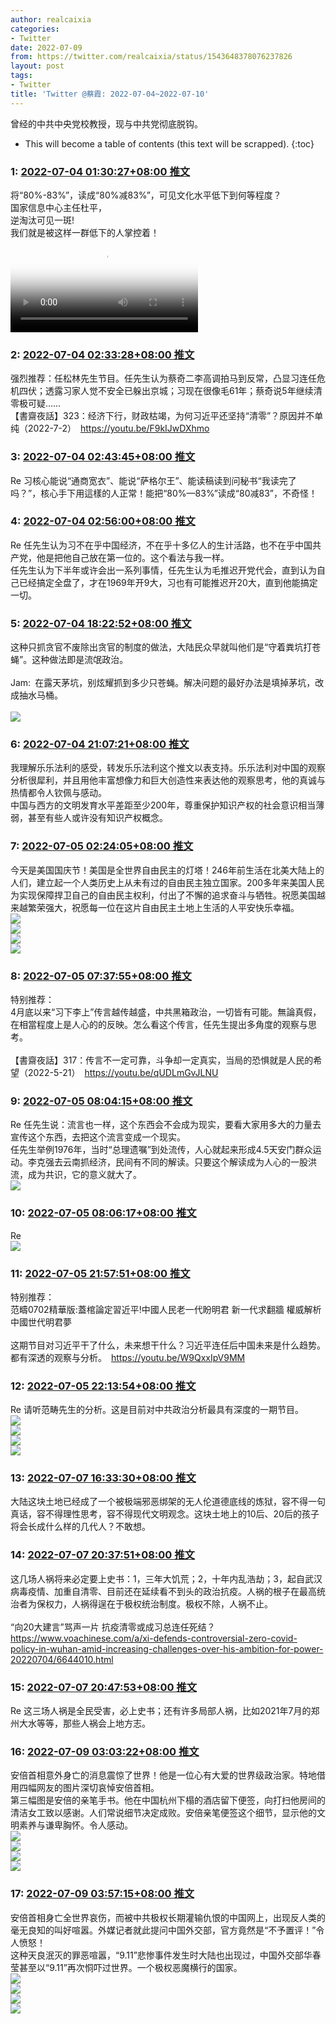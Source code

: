 ```yaml
---
author: realcaixia
categories:
- Twitter
date: 2022-07-09
from: https://twitter.com/realcaixia/status/1543648378076237826
layout: post
tags:
- Twitter
title: 'Twitter @蔡霞: 2022-07-04~2022-07-10'
---
```


曾经的中共中央党校教授，现与中共党彻底脱钩。 

* This will become a table of contents (this text will be scrapped).
{:toc}

### 1: [2022-07-04 01:30:27+08:00 推文](https://twitter.com/realcaixia/status/1543648378076237826)

将“80%-83%”，读成“80%减83%”，可见文化水平低下到何等程度？<br>国家信息中心主任杜平，<br>逆淘汰可见一斑!<br>我们就是被这样一群低下的人掌控着！<br><video src="https://video.twimg.com/ext_tw_video/1543648366005030912/pu/vid/448x960/2CyGuAa-0c4fx_c7.mp4?tag=12" controls="controls" poster="https://pbs.twimg.com/ext_tw_video_thumb/1543648366005030912/pu/img/0wSqyC70YjmmbzNH.jpg"></video>

### 2: [2022-07-04 02:33:28+08:00 推文](https://twitter.com/realcaixia/status/1543664235884027910)

强烈推荐：任松林先生节目。任先生认为蔡奇二李高调拍马到反常，凸显习连任危机四伏；透露习家人觉不安全已躲出京城；习现在很像毛61年；蔡奇说5年继续清零极可疑……<br>【書齋夜話】323：经济下行，财政枯竭，为何习近平还坚持“清零”？原因并不单纯（2022-7-2） <a href="https://youtu.be/F9kIJwDXhmo" target="_blank" rel="noopener noreferrer">https://youtu.be/F9kIJwDXhmo</a>

### 3: [2022-07-04 02:43:45+08:00 推文](https://twitter.com/realcaixia/status/1543666823660544000)

Re 习核心能说“通商宽衣”、能说“萨格尔王”、能读稿读到问秘书“我读完了吗？”，核心手下用這樣的人正常！能把“80%—83%”读成“80减83”，不奇怪！

### 4: [2022-07-04 02:56:00+08:00 推文](https://twitter.com/realcaixia/status/1543669907858067458)

Re 任先生认为习不在乎中国经济，不在乎十多亿人的生计活路，也不在乎中国共产党，他是把他自己放在第一位的。这个看法与我一样。<br>任先生认为下半年或许会出一系列事情，任先生认为毛推迟开党代会，直到认为自己已经搞定全盘了，才在1969年开9大，习也有可能推迟开20大，直到他能搞定一切。

### 5: [2022-07-04 18:22:52+08:00 推文](https://twitter.com/realcaixia/status/1543903160061857792)

这种只抓贪官不废除出贪官的制度的做法，大陆民众早就叫他们是“守着粪坑打苍蝇”。这种做法即是流氓政治。<br><br>Jam: 在露天茅坑，别炫耀抓到多少只苍蝇。解决问题的最好办法是填掉茅坑，改成抽水马桶。<br><br><img style="" src="https://pbs.twimg.com/media/FWt3qfmWYAEDR4a?format=jpg&amp;name=orig" referrerpolicy="no-referrer">

### 6: [2022-07-04 21:07:21+08:00 推文](https://twitter.com/realcaixia/status/1543944554302275588)

我理解乐乐法利的感受，转发乐乐法利这个推文以表支持。乐乐法利对中国的观察分析很犀利，并且用他丰富想像力和巨大创造性来表达他的观察思考，他的真诚与热情都令人钦佩与感动。<br>中国与西方的文明发育水平差距至少200年，尊重保护知识产权的社会意识相当薄弱，甚至有些人或许没有知识产权概念。

### 7: [2022-07-05 02:24:05+08:00 推文](https://twitter.com/realcaixia/status/1544024263111446529)

今天是美国国庆节！美国是全世界自由民主的灯塔！246年前生活在北美大陆上的人们，建立起一个人类历史上从未有过的自由民主独立国家。200多年来美国人民为实现保障捍卫自己的自由民主权利，付出了不懈的追求奋斗与牺牲。祝愿美国越来越繁荣强大，祝愿每一位在这片自由民主土地上生活的人平安快乐幸福。<br><img style="" src="https://pbs.twimg.com/media/FW154dGXgAEnbTO?format=jpg&amp;name=orig" referrerpolicy="no-referrer"><br><img style="" src="https://pbs.twimg.com/media/FW154dAXgAAZhIf?format=jpg&amp;name=orig" referrerpolicy="no-referrer"><br><img style="" src="https://pbs.twimg.com/media/FW154dCXoAAwnr5?format=jpg&amp;name=orig" referrerpolicy="no-referrer"><br><img style="" src="https://pbs.twimg.com/media/FW154dDWIAAVT1a?format=jpg&amp;name=orig" referrerpolicy="no-referrer">

### 8: [2022-07-05 07:37:55+08:00 推文](https://twitter.com/realcaixia/status/1544103240404541440)

特别推荐：<br>4月底以来“习下李上”传言越传越盛，中共黑箱政治，一切皆有可能。無論真假，在相當程度上是人心的的反映。怎么看这个传言，任先生提出多角度的观察与思考。<br><br>【書齋夜話】317：传言不一定可靠，斗争却一定真实，当局的恐惧就是人民的希望（2022-5-21） <a href="https://youtu.be/qUDLmGvJLNU" target="_blank" rel="noopener noreferrer">https://youtu.be/qUDLmGvJLNU</a>

### 9: [2022-07-05 08:04:15+08:00 推文](https://twitter.com/realcaixia/status/1544109869887852544)

Re 任先生说：流言也一样，这个东西会不会成为现实，要看大家用多大的力量去宣传这个东西，去把这个流言变成一个现实。<br>任先生举例1976年，当时“总理遗嘱”到处流传，人心就起来形成4.5天安门群众运动。李克强去云南抓经济，民间有不同的解读。只要这个解读成为人心的一股洪流，成为共识，它的意义就大了。<br><img style="" src="https://pbs.twimg.com/media/FW3HvgQWYAAe-ER?format=jpg&amp;name=orig" referrerpolicy="no-referrer">

### 10: [2022-07-05 08:06:17+08:00 推文](https://twitter.com/realcaixia/status/1544110379110125568)

Re <br><img style="" src="https://pbs.twimg.com/media/FW3INKiXkAItrib?format=jpg&amp;name=orig" referrerpolicy="no-referrer">

### 11: [2022-07-05 21:57:51+08:00 推文](https://twitter.com/realcaixia/status/1544319649743048704)

特别推荐：<br>范疇0702精華版:蓋棺論定習近平!中國人民老一代盼明君 新一代求翻牆 權威解析中國世代明君夢 <br><br>这期节目对习近平干了什么，未来想干什么？习近平连任后中国未来是什么趋势。都有深透的观察与分析。 <a href="https://youtu.be/W9QxxIpV9MM" target="_blank" rel="noopener noreferrer">https://youtu.be/W9QxxIpV9MM</a>

### 12: [2022-07-05 22:13:54+08:00 推文](https://twitter.com/realcaixia/status/1544323688560037888)

Re 请听范畴先生的分析。这是目前对中共政治分析最具有深度的一期节目。<br><img style="" src="https://pbs.twimg.com/media/FW6KNXDXwAAbsDH?format=jpg&amp;name=orig" referrerpolicy="no-referrer"><br><img style="" src="https://pbs.twimg.com/media/FW6KNXFXkAAH4jy?format=jpg&amp;name=orig" referrerpolicy="no-referrer"><br><img style="" src="https://pbs.twimg.com/media/FW6KNXCWYAEgZcM?format=jpg&amp;name=orig" referrerpolicy="no-referrer"><br><img style="" src="https://pbs.twimg.com/media/FW6KNXAX0AESrha?format=jpg&amp;name=orig" referrerpolicy="no-referrer">

### 13: [2022-07-07 16:33:30+08:00 推文](https://twitter.com/realcaixia/status/1544962799331430400)

大陆这块土地已经成了一个被极端邪恶绑架的无人伦道德底线的炼狱，容不得一句真话，容不得理性思考，容不得现代文明观念。这块土地上的10后、20后的孩子将会长成什么样的几代人？不敢想。

### 14: [2022-07-07 20:37:51+08:00 推文](https://twitter.com/realcaixia/status/1545024293330993152)

这几场人祸将来必定要上史书：1，三年大饥荒；2，十年内乱浩劫；3，起自武汉病毒疫情、加重自清零、目前还在延续看不到头的政治抗疫。人祸的根子在最高统治者为保权力，人祸得逞在于极权统治制度。极权不除，人祸不止。<br><br>“向20大建言”骂声一片 抗疫清零或成习总连任死结？ <a href="https://www.voachinese.com/a/xi-defends-controversial-zero-covid-policy-in-wuhan-amid-increasing-challenges-over-his-ambition-for-power-20220704/6644010.html" target="_blank" rel="noopener noreferrer">https://www.voachinese.com/a/xi-defends-controversial-zero-covid-policy-in-wuhan-amid-increasing-challenges-over-his-ambition-for-power-20220704/6644010.html</a>

### 15: [2022-07-07 20:47:53+08:00 推文](https://twitter.com/realcaixia/status/1545026820503896065)

Re 这三场人祸是全民受害，必上史书；还有许多局部人祸，比如2021年7月的郑州大水等等，那些人祸会上地方志。

### 16: [2022-07-09 03:03:22+08:00 推文](https://twitter.com/realcaixia/status/1545483699554320384)

安倍首相意外身亡的消息震惊了世界！他是一位心有大爱的世界级政治家。特地借用四幅网友的图片深切哀悼安倍首相。<br>第三幅图是安倍的亲笔手书。他在中国杭州下榻的酒店留下便签，向打扫他房间的清洁女工致以感谢。人们常说细节决定成败。安倍亲笔便签这个细节，显示他的文明素养与谦卑胸怀。令人感动。<br><img style="" src="https://pbs.twimg.com/media/FXKpO3VXkAEcnWx?format=jpg&amp;name=orig" referrerpolicy="no-referrer"><br><img style="" src="https://pbs.twimg.com/media/FXKpO3UXoAAYcdv?format=jpg&amp;name=orig" referrerpolicy="no-referrer"><br><img style="" src="https://pbs.twimg.com/media/FXKpO3bWIAA3owV?format=jpg&amp;name=orig" referrerpolicy="no-referrer"><br><img style="" src="https://pbs.twimg.com/media/FXKpO3ZXwAYoJWJ?format=jpg&amp;name=orig" referrerpolicy="no-referrer">

### 17: [2022-07-09 03:57:15+08:00 推文](https://twitter.com/realcaixia/status/1545497261777510403)

安倍首相身亡全世界哀伤，而被中共极权长期灌输仇恨的中国网上，出现反人类的毫无良知的叫好喧嚣。外媒记者就此提问中国外交部，官方竟然是“不予置评！”令人愤怒！<br>这种天良泯灭的罪恶喧嚣，“9.11”悲惨事件发生时大陆也出现过，中国外交部华春莹甚至以“9.11”再次恫吓过世界。一个极权恶魔横行的国家。<br><img style="" src="https://pbs.twimg.com/media/FXK1kV-XgAcAh7h?format=jpg&amp;name=orig" referrerpolicy="no-referrer"><br><img style="" src="https://pbs.twimg.com/media/FXK1kV-XoAIKCur?format=jpg&amp;name=orig" referrerpolicy="no-referrer"><br><img style="" src="https://pbs.twimg.com/media/FXK1kV_WIAIAci2?format=jpg&amp;name=orig" referrerpolicy="no-referrer"><br><img style="" src="https://pbs.twimg.com/media/FXK1kV9XEAYcb0w?format=jpg&amp;name=orig" referrerpolicy="no-referrer">


